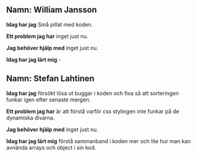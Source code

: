 ## Namn: William Jansson
**Idag har jag** Små pillat med koden.

**Ett problem jag har** inget just nu.

**Jag behöver hjälp med** inget just nu.

**Idag har jag lärt mig** -

## Namn: Stefan Lahtinen
**Idag har jag** försökt lösa ut buggar i koden och fixa så att sorteringen funkar igen efter senaste mergen.

**Ett problem jag har** är att förstå varför css stylingen inte funkar på de dynamiska divarna.

**Jag behöver hjälp med** inget just nu.

**Idag har jag lärt mig** förstå sammanband i koden mer och lite hur man kan avnända arrays och object i sin kod.